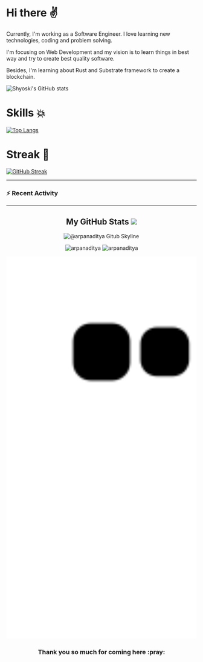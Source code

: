 # Hi there :v:
Currently, I'm working as a Software Engineer. I love learning new technologies, coding and problem solving.

I'm focusing on Web Development and my vision is to learn things in best way and try to create best quality software.

Besides, I'm learning about Rust and Substrate framework to create a blockchain.

![Shyoski's GitHub stats](https://github-readme-stats.vercel.app/api?username=maemreyo&show_icons=true&theme=radical)

# Skills :collision:
[![Top Langs](https://github-readme-stats.vercel.app/api/top-langs/?username=maemreyo&hide=rust)](https://github.com/anuraghazra/github-readme-stats)

# Streak :triangular_flag_on_post:
[![GitHub Streak](https://github-readme-streak-stats.herokuapp.com/?user=maemreyo&theme=neon-dark&hide_border=true)](https://git.io/streak-stats)

---

### :zap: Recent Activity

<!--START_SECTION:activity-->



---

<h2 align="center">My GitHub Stats <img src="https://github.githubassets.com/images/spinners/octocat-spinner-64.gif"/></h2>

<p align="center"><img src="https://github.com/arpanaditya/arpanaditya/blob/main/ezgif.com-gif-maker.gif" alt="@arpanaditya Gitub Skyline" width="600" /></p>

<p align="center"><img src="https://github-readme-stats.vercel.app/api?username=arpanaditya&theme=dracula&show_icons=true" alt="arpanaditya" width="400" />
<img src="http://github-readme-streak-stats.herokuapp.com?user=arpanaditya&theme=dracula&hide_border=false" alt ="arpanaditya" width="400" />
</p>

<p align="center"> <img src="https://github.com/arpanaditya/arpanaditya/blob/output/github-contribution-grid-snake.svg" width="700" /> </p>

<h3 align="center">Thank you so much for coming here :pray:</h3>
